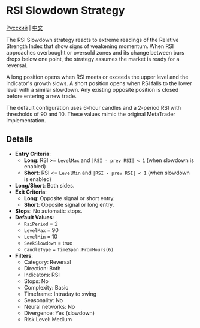 # RSI Slowdown Strategy
[Русский](README_ru.md) | [中文](README_cn.md)

The RSI Slowdown strategy reacts to extreme readings of the Relative Strength Index that show signs of weakening momentum. When RSI approaches overbought or oversold zones and its change between bars drops below one point, the strategy assumes the market is ready for a reversal.

A long position opens when RSI meets or exceeds the upper level and the indicator's growth slows. A short position opens when RSI falls to the lower level with a similar slowdown. Any existing opposite position is closed before entering a new trade.

The default configuration uses 6-hour candles and a 2-period RSI with thresholds of 90 and 10. These values mimic the original MetaTrader implementation.

## Details
- **Entry Criteria**:
  - **Long**: RSI >= `LevelMax` and `|RSI - prev RSI| < 1` (when slowdown is enabled)
  - **Short**: RSI <= `LevelMin` and `|RSI - prev RSI| < 1` (when slowdown is enabled)
- **Long/Short**: Both sides.
- **Exit Criteria**:
  - **Long**: Opposite signal or short entry.
  - **Short**: Opposite signal or long entry.
- **Stops**: No automatic stops.
- **Default Values**:
  - `RsiPeriod` = 2
  - `LevelMax` = 90
  - `LevelMin` = 10
  - `SeekSlowdown` = true
  - `CandleType` = `TimeSpan.FromHours(6)`
- **Filters**:
  - Category: Reversal
  - Direction: Both
  - Indicators: RSI
  - Stops: No
  - Complexity: Basic
  - Timeframe: Intraday to swing
  - Seasonality: No
  - Neural networks: No
  - Divergence: Yes (slowdown)
  - Risk Level: Medium
